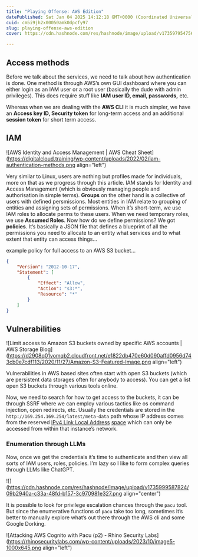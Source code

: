 ```yaml
---
title: "Playing Offense: AWS Edition"
datePublished: Sat Jan 04 2025 14:12:18 GMT+0000 (Coordinated Universal Time)
cuid: cm5i9jh2x00050amk0dpcfy97
slug: playing-offense-aws-edition
cover: https://cdn.hashnode.com/res/hashnode/image/upload/v1735979547569/0da907e5-ac49-408a-a5a7-8ab5a839589b.png

---
```


## Access methods

Before we talk about the services, we need to talk about how authentication is done. One method is through AWS’s own GUI dashboard where you can either login as an IAM user or a root user (basically the dude with admin privileges). This does require stuff like **IAM user ID, email, passwords,** etc.

Whereas when we are dealing with the **AWS CLI** it is much simpler, we have an **Access key ID, Security token** for long-term access and an additional **session token** for short term access.

## IAM

![AWS Identity and Access Management | AWS Cheat Sheet](https://digitalcloud.training/wp-content/uploads/2022/02/iam-authentication-methods.png align="left")

Very similar to Linux, users are nothing but profiles made for individuals, more on that as we progress through this article. IAM stands for Identity and Access Management (which is obviously managing people and authorisation in simple terms). **Groups** on the other hand is a collective of users with defined persmissions. Most entities in IAM relate to grouping of entities and assigning sets of permissions. When it’s short-term, we use IAM roles to allocate perms to these users. When we need temporary roles, we use **Assumed Roles**. Now how do we define permissions? We got **policies**. It’s basically a JSON file that defines a blueprint of all the permissions you need to allocate to an entity what services and to what extent that entity can access things…

example policy for full access to an AWS S3 bucket…

```json
{
    "Version": "2012-10-17",
    "Statement": [
        {
            "Effect": "Allow",
            "Action": "s3:*",
            "Resource": "*"
        }
    ]
}
```

## Vulnerabilities

![Limit access to Amazon S3 buckets owned by specific AWS accounts | AWS  Storage Blog](https://d2908q01vomqb2.cloudfront.net/e1822db470e60d090affd0956d743cb0e7cdf113/2020/11/27/Amazon-S3-Featured-Image.png align="left")

Vulnerabilities in AWS based sites often start with open S3 buckets (which are persistent data storages often for anybody to access). You can get a list open S3 buckets through various tools online.

Now, we need to search for how to get access to the buckets, it can be through SSRF where we can employ various tactics like os command injection, open redirects, etc. Usually the credentials are stored in the `http://169.254.169.254/latest/meta-data` path whose IP address comes from the reserved [IPv4 Link Local Address](https://en.wikipedia.org/wiki/Link-local_address) [space](https://en.wikipedia.org/wiki/Link-local_address) which can only be accessed from within that instance’s network.

### Enumeration through LLMs

Now, once we get the credentials it’s time to authenticate and then view all sorts of IAM users, roles, policies. I’m lazy so I like to form complex queries through LLMs like ChatGPT.

![](https://cdn.hashnode.com/res/hashnode/image/upload/v1735999587824/09b2940a-c33a-48fd-b157-3c970981e327.png align="center")

It is possible to look for privilege escalation chances through the `pacu` tool. But since the enumerative functions of `pacu` take too long, sometimes it’s better to manually explore what’s out there through the AWS cli and some Google Dorking.

![Attacking AWS Cognito with Pacu (p2) - Rhino Security Labs](https://rhinosecuritylabs.com/wp-content/uploads/2023/10/image5-1000x645.png align="left")